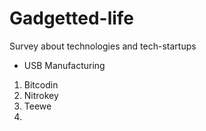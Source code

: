 # Gadgetted-life

Survey about technologies and tech-startups

* USB Manufacturing


1. Bitcodin
2. Nitrokey
3. Teewe
4. 
